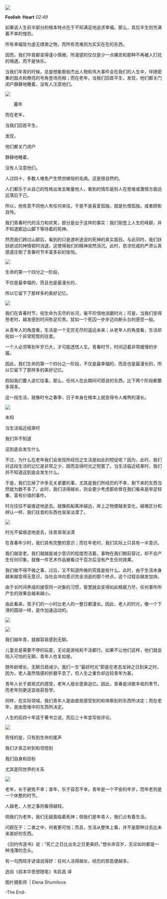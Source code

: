 ![](http://mmbiz.qpic.cn/mmbiz_png/d6rjCHyDpibZG1BQ8aMObfIUmROowlXr2Io2NKRDzzx3xkbQ1f6nQof7Jq40MNLiaIdyuKt83IvQibVK5zKkhD9KQ/640?wx_fmt=png)

**Foolish  Heart** _02:49_

如果说人生前半部分的根本特点在于不知满足地追求幸福，那么，其后半生则充满着不幸的惶恐。

所有幸福皆为虚无缥渺之物，而所有苦难则为实实在在的东西。  

因而，我们毕竟都变得谨小慎微，所渴望的仅仅是少一点痛苦和那种不再被人打扰的境遇，而不是快乐。

当我们年青的时候，总是想象那些杰出人物和伟大事件会在我们的人生中，伴随密集的鼓点和僚亮的号角登场亮相；而在老年，当我们回首平生，发现，他们都关门闭户静静地睡着，没有人注意他们。

![](http://mmbiz.qpic.cn/mmbiz_png/d6rjCHyDpibZG1BQ8aMObfIUmROowlXr227icpKxYRrQibAbp84apUPUpPRbokFOJZibcKnVI21Uf1jZ6jIXiapaPhg/640?wx_fmt=png)

       暮年

而在老年，

当我们回首平生，

发现，

他们都关门闭户

静静地睡着，

没有人注意他们。

人过四十，多数人难免产生愤世嫉俗的毛病。这是很自然的。  

人们都乐于从自己的性格出发去衡量他人，看到的情形是别人在思维或激情方面远远落后于己。

所以，他有意不同他人有任何来往，于是不是喜爱孤独，就是仇恨孤独，或者顾影自怜。

我们青春时代的活力和欢笑，部分是出于这祥的事实：我们刚登上人生的峰巅，并不知道那边山脚下等待着的死神。

然而我们跨过山巅后，看到的只是道听途说的死神的真实面目。与此同时，我们跃跃欲试的神情顿时消退，这使得我们的精神突然消沉。此时，悲凉忧戚的严肃认真感遂压倒了青春时节丰富多彩的愉悦。

![](http://mmbiz.qpic.cn/mmbiz_png/d6rjCHyDpibZG1BQ8aMObfIUmROowlXr2ec6GjWlibqJTz6HOJ1z6oO6hIQicHaH7Uhy5XIdUIvuuJVuFUftdEKHg/640?wx_fmt=png)

生命的第一个四分之一阶段，

不仅是最幸福的，而且也是最漫长的，

所以它留下了那样多的美好记忆。

![](http://mmbiz.qpic.cn/mmbiz_gif/d6rjCHyDpibZG1BQ8aMObfIUmROowlXr2nNlb6XXO84fayELwN9MmjvLTjzWib7x0X8AicefQicb6YfL3ja4hZEZOQ/0?wx_fmt=gif)

我们在青春时节，视生命为无尽的长河，毫不珍惜地消磨时光；可是，当我们变得苍老时，越发感到时间弥足珍贵。犹如一个死囚一步步迈向断头台的感受一般。

从青年人的角度看，生活是一个无穷无尽的遥远未来；从老年人的角度看，生活却宛如一个非常短暂的往昔。

一个人必须等到年岁已大，才可能透悟人生。青春时节，时间迈着非常缓慢的步履。

因此，我们生命的第一个四分之一阶段，不仅是最幸福的，而且也是最漫长的，所以它留下了那样多的美好记忆。

假如我们要人追忆往事，那么，任何人在此期间可叙说的东西，比下两个阶段都要多得多。

这一段生活，就像时令之春季，日子本身在根本上就变得令人难熬的漫长。

![](http://mmbiz.qpic.cn/mmbiz_png/d6rjCHyDpibZG1BQ8aMObfIUmROowlXr2HrDSpAHkDAz8Idabtq45H1icdRYFLBqIpdREyBjp11EiavtVjnIb1YHw/640?wx_fmt=png)

未知

当生活临近结束时

我们并不知道

这到底会发生什么

不过，为什么在老年我们会发现所经历之生活是如此的短促呢？因为，此时，我们对这段生活的记忆是非常之少，因而显得时光之短罢了。当生活临近结束时，我们并不知道这到底会发生什么。

于是，我们忘掉了许多无关紧要的事，尤其是我们所经历的不幸，剩下来的东西当然就为数不多了。此时，我们活得越长，则会更少考虑那些曾在我们看来是举足轻重、富有价值的事件。  

时光往往不留痕迹地逝去。就像航船离岸越远，岸上之物便越发变化，越难区分和辨认一样，我们往昔的东西也渐渐淡漠了。

![](https://mmbiz.qpic.cn/mmbiz_png/d6rjCHyDpibZG1BQ8aMObfIUmROowlXr2usH3bUKTUp7eSHibM4LSKlLHUbaeu6mmZUzuCrGQjQJY4e11bKWtfnA/640?wx_fmt=png)

时光不留痕迹地逝去，往昔渐渐淡漠

在青春年少时，我们具有完整的意识；而在年老时，我们实际上只具有一半意识。  

我们越变老，我们就越是减少意识的程度而活着。事物在我们眼前穿过，却不会产生任何印象，就像一件艺术作品被看过干百次后没有产生任何效果。

我们做不得不做之事，过后，又不知道所做的究竟是些什么。此时，由于生活本身越来越变得无意识，当社会冲向意识完全消逝的那个终点，这个过程会越发加快。

由于长时间养成的接受同一对象的习惯，智慧就会变得如此精疲力尽，任何事件所产生的效果会越来越小。

由此看来，孩子们的一小时比老人的一整日都漫长。因此，老人的时光，像一个下滑的圆球一样，是作加速运动的。

![](http://mmbiz.qpic.cn/mmbiz_png/d6rjCHyDpibZG1BQ8aMObfIUmROowlXr2vm7xA9O6T6U2ibgFNPW5QLyrgVa1MQgxoEcHRfic2QLhUL8rP5oIsBzw/640?wx_fmt=png)

![](http://mmbiz.qpic.cn/mmbiz_png/d6rjCHyDpibZG1BQ8aMObfIUmROowlXr2ibgvFuibzv6jjyjmun0rJiadJ99H45aAmd9iapdic1AwcsWQk0uqprfXWHQ/640?wx_fmt=png)

我们越年青，就越容易感到无聊。

儿童总是需要不停的玩耍，无论是游戏和干活都行。如果不让他们这样，他们就会陷入可怕的无聊。青年人也复如是。

随年龄增长，无聊日趋减少。我们一生“最好时光”即是在老态龙钟之日到来之时，因为，老人虽然情感的折磨平息了，但人生之重负却远较青年为甚。

青年人长于直观式的感受，老年人擅长思索追忆。因此，青春是诗歌丰收的季节，而老年则更适宜收获哲学。

同样，在实际领域，我们青年人是由直观感受到的和体察到的东西所决定；而在老年，是由思维中的东西所决定。

人生的前四十年适于著书立说，而后三十年宜写些评论。

![](http://mmbiz.qpic.cn/mmbiz_png/d6rjCHyDpibZG1BQ8aMObfIUmROowlXr2BicFoicFfefl9s9HiaqaGPZhjFo7k3uAVD2676icVmaBTPvzy07kkLyQhw/640?wx_fmt=png)

奇怪的是，只有到生命的尾声

我们才真正听到和领悟到

我们自身和目标

尤其是同世界的关系

![](http://mmbiz.qpic.cn/mmbiz_gif/d6rjCHyDpibZG1BQ8aMObfIUmROowlXr2nNlb6XXO84fayELwN9MmjvLTjzWib7x0X8AicefQicb6YfL3ja4hZEZOQ/0?wx_fmt=gif)

老年，长于避免不幸；青年，乐于容忍不幸。青年是一个不安的年岁，而年老则是一个休整的时节。  

人越老，人世之事则看得越轻。

倘我们为老年，我们无疑面临着死神；倘我们是年青人，我们占有着生活。

问题在于：二者之中，何者更可怕；而且，生活从整体上看，并不是那种过去比未来美好的东西。

《旧约传道书》说：“死亡之日比出生之日更美好。”想长命百岁，无论如何都是一种浅薄的念头。

有一句西班牙谚语说得好：任何人活得越长，经历的邪恶便越多。

选自《叔本华思想随笔》韦启昌 译

图片摄影师  | Elena Shumilova

\-The End-